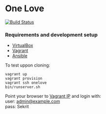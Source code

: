 One Love
========

[![Build Status](https://travis-ci.org/one-love/ansible-one-love.svg?branch=master)](https://travis-ci.org/one-love/ansible-one-love)

### Requirements and development setup

- [VirtualBox](https://www.virtualbox.org/)
- [Vagrant](http://www.vagrantup.com/)
- [Ansible](http://www.ansible.com/)


To test uppon cloning:

    vagrant up
    vagrant provision
    vagrant ssh onelove
    bin/runserver.sh

Point your browser to [Vagrant IP](http://192.168.33.33:8000/) and login with:<br/>
user: admin@example.com<br/>
pass: Sekrit

